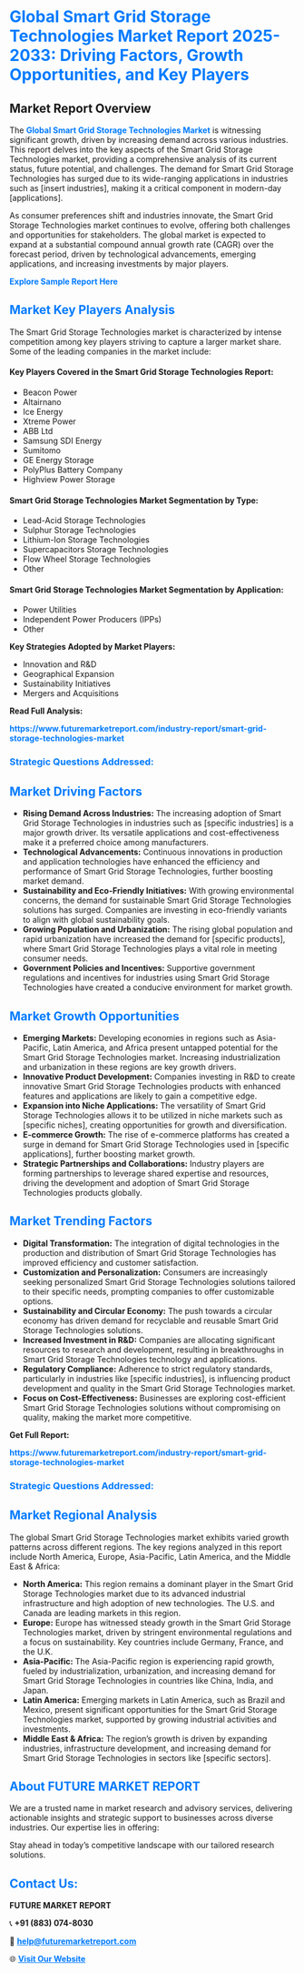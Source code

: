 <h1 style="color: #007BFF;">Global Smart Grid Storage Technologies Market Report 2025-2033: Driving Factors, Growth Opportunities, and Key Players</h1>

<section id="overview">
<h2>Market Report Overview</h2>
<p>The <a href="https://www.futuremarketreport.com/industry-report/smart-grid-storage-technologies-market" style="color: #007BFF; text-decoration: none;"><strong>Global Smart Grid Storage Technologies Market</strong></a> is witnessing significant growth, driven by increasing demand across various industries. This report delves into the key aspects of the Smart Grid Storage Technologies market, providing a comprehensive analysis of its current status, future potential, and challenges. The demand for Smart Grid Storage Technologies has surged due to its wide-ranging applications in industries such as [insert industries], making it a critical component in modern-day [applications].</p>
<p>As consumer preferences shift and industries innovate, the Smart Grid Storage Technologies market continues to evolve, offering both challenges and opportunities for stakeholders. The global market is expected to expand at a substantial compound annual growth rate (CAGR) over the forecast period, driven by technological advancements, emerging applications, and increasing investments by major players.</p>
</section>

<section id="overview">
<p><a href="https://www.futuremarketreport.com/request-sample/reportId=96827" style="color: #007BFF; text-decoration: none;"><strong>Explore Sample Report Here</strong></a></p>
</section>

<section id="key-players">
<h2 style="color: #007BFF;">Market Key Players Analysis</h2>
<p>The Smart Grid Storage Technologies market is characterized by intense competition among key players striving to capture a larger market share. Some of the leading companies in the market include:</p>
<h4>Key Players Covered in the Smart Grid Storage Technologies Report:</h4>
<ul><li>Beacon Power</li><li>Altairnano</li><li>Ice Energy</li><li>Xtreme Power</li><li>ABB Ltd</li><li>Samsung SDI Energy</li><li>Sumitomo</li><li>GE Energy Storage</li><li>PolyPlus Battery Company</li><li>Highview Power Storage</li></ul>
<h4>Smart Grid Storage Technologies Market Segmentation by Type:</h4>
<ul><li>Lead-Acid Storage Technologies</li><li>Sulphur Storage Technologies</li><li>Lithium-Ion Storage Technologies</li><li>Supercapacitors Storage Technologies</li><li>Flow Wheel Storage Technologies</li><li>Other</li></ul>

<h4>Smart Grid Storage Technologies Market Segmentation by Application:</h4>
<ul><li>Power Utilities</li><li>Independent Power Producers (IPPs)</li><li>Other</li></ul>
<p><strong>Key Strategies Adopted by Market Players:</strong></p>
<ul>
<li>Innovation and R&D</li>
<li>Geographical Expansion</li>
<li>Sustainability Initiatives</li>
<li>Mergers and Acquisitions</li>
</ul>
</section>

<section>
<p><strong>Read Full Analysis: </strong></p><a href="https://www.futuremarketreport.com/industry-report/smart-grid-storage-technologies-market" style="color: #007BFF; text-decoration: none;"><strong>https://www.futuremarketreport.com/industry-report/smart-grid-storage-technologies-market</strong></a>
<h3 style="color: #007BFF;">Strategic Questions Addressed:</h3>
</section>

<section id="driving-factors">
<h2 style="color: #007BFF;">Market Driving Factors</h2>
<ul>
<li><strong>Rising Demand Across Industries:</strong> The increasing adoption of Smart Grid Storage Technologies in industries such as [specific industries] is a major growth driver. Its versatile applications and cost-effectiveness make it a preferred choice among manufacturers.</li>
<li><strong>Technological Advancements:</strong> Continuous innovations in production and application technologies have enhanced the efficiency and performance of Smart Grid Storage Technologies, further boosting market demand.</li>
<li><strong>Sustainability and Eco-Friendly Initiatives:</strong> With growing environmental concerns, the demand for sustainable Smart Grid Storage Technologies solutions has surged. Companies are investing in eco-friendly variants to align with global sustainability goals.</li>
<li><strong>Growing Population and Urbanization:</strong> The rising global population and rapid urbanization have increased the demand for [specific products], where Smart Grid Storage Technologies plays a vital role in meeting consumer needs.</li>
<li><strong>Government Policies and Incentives:</strong> Supportive government regulations and incentives for industries using Smart Grid Storage Technologies have created a conducive environment for market growth.</li>
</ul>
</section>

<section id="growth-opportunities">
<h2 style="color: #007BFF;">Market Growth Opportunities</h2>
<ul>
<li><strong>Emerging Markets:</strong> Developing economies in regions such as Asia-Pacific, Latin America, and Africa present untapped potential for the Smart Grid Storage Technologies market. Increasing industrialization and urbanization in these regions are key growth drivers.</li>
<li><strong>Innovative Product Development:</strong> Companies investing in R&D to create innovative Smart Grid Storage Technologies products with enhanced features and applications are likely to gain a competitive edge.</li>
<li><strong>Expansion into Niche Applications:</strong> The versatility of Smart Grid Storage Technologies allows it to be utilized in niche markets such as [specific niches], creating opportunities for growth and diversification.</li>
<li><strong>E-commerce Growth:</strong> The rise of e-commerce platforms has created a surge in demand for Smart Grid Storage Technologies used in [specific applications], further boosting market growth.</li>
<li><strong>Strategic Partnerships and Collaborations:</strong> Industry players are forming partnerships to leverage shared expertise and resources, driving the development and adoption of Smart Grid Storage Technologies products globally.</li>
</ul>
</section>

<section id="trending-factors">
<h2 style="color: #007BFF;">Market Trending Factors</h2>
<ul>
<li><strong>Digital Transformation:</strong> The integration of digital technologies in the production and distribution of Smart Grid Storage Technologies has improved efficiency and customer satisfaction.</li>
<li><strong>Customization and Personalization:</strong> Consumers are increasingly seeking personalized Smart Grid Storage Technologies solutions tailored to their specific needs, prompting companies to offer customizable options.</li>
<li><strong>Sustainability and Circular Economy:</strong> The push towards a circular economy has driven demand for recyclable and reusable Smart Grid Storage Technologies solutions.</li>
<li><strong>Increased Investment in R&D:</strong> Companies are allocating significant resources to research and development, resulting in breakthroughs in Smart Grid Storage Technologies technology and applications.</li>
<li><strong>Regulatory Compliance:</strong> Adherence to strict regulatory standards, particularly in industries like [specific industries], is influencing product development and quality in the Smart Grid Storage Technologies market.</li>
<li><strong>Focus on Cost-Effectiveness:</strong> Businesses are exploring cost-efficient Smart Grid Storage Technologies solutions without compromising on quality, making the market more competitive.</li>
</ul>
</section>

<section>
<p><strong>Get Full Report: </strong></p><a href="https://www.futuremarketreport.com/industry-report/smart-grid-storage-technologies-market" style="color: #007BFF; text-decoration: none;"><strong>https://www.futuremarketreport.com/industry-report/smart-grid-storage-technologies-market</strong></a>
<h3 style="color: #007BFF;">Strategic Questions Addressed:</h3>
</section>


<section id="regional-analysis">
<h2 style="color: #007BFF;">Market Regional Analysis</h2>
<p>The global Smart Grid Storage Technologies market exhibits varied growth patterns across different regions. The key regions analyzed in this report include North America, Europe, Asia-Pacific, Latin America, and the Middle East & Africa:</p>
<ul>
<li><strong>North America:</strong> This region remains a dominant player in the Smart Grid Storage Technologies market due to its advanced industrial infrastructure and high adoption of new technologies. The U.S. and Canada are leading markets in this region.</li>
<li><strong>Europe:</strong> Europe has witnessed steady growth in the Smart Grid Storage Technologies market, driven by stringent environmental regulations and a focus on sustainability. Key countries include Germany, France, and the U.K.</li>
<li><strong>Asia-Pacific:</strong> The Asia-Pacific region is experiencing rapid growth, fueled by industrialization, urbanization, and increasing demand for Smart Grid Storage Technologies in countries like China, India, and Japan.</li>
<li><strong>Latin America:</strong> Emerging markets in Latin America, such as Brazil and Mexico, present significant opportunities for the Smart Grid Storage Technologies market, supported by growing industrial activities and investments.</li>
<li><strong>Middle East & Africa:</strong> The region’s growth is driven by expanding industries, infrastructure development, and increasing demand for Smart Grid Storage Technologies in sectors like [specific sectors].</li>
</ul>
</section>

<footer>
<h2 style="color: #007BFF;">About FUTURE MARKET REPORT</h2>
<p>We are a trusted name in market research and advisory services, delivering actionable insights and strategic support to businesses across diverse industries. Our expertise lies in offering:</p>

<p>Stay ahead in today’s competitive landscape with our tailored research solutions.</p>

<h2 style="color: #007BFF;">Contact Us:</h2>
<p><strong>FUTURE MARKET REPORT</strong></p>
<p>📞 <strong>+91 (883) 074-8030</strong></p>
<p>📧 <strong><a href="mailto:help@futuremarketreport.com" style="color: #007BFF;">help@futuremarketreport.com</a></strong></p>
<p>🌐 <strong><a href="https://www.futuremarketreport.com/" style="color: #007BFF;">Visit Our Website</a></strong></p>
</footer>